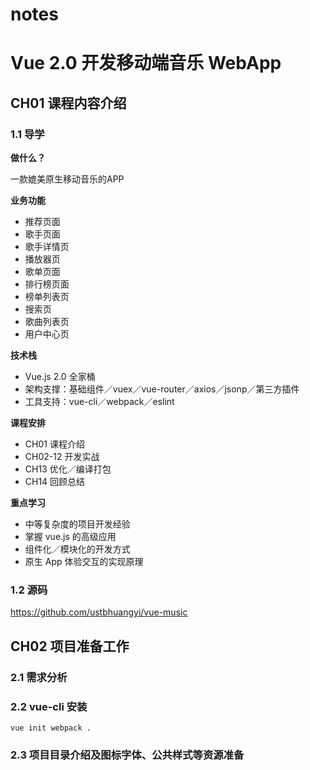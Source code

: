 # notes
# Vue 2.0 开发移动端音乐 WebApp

## CH01 课程内容介绍

### 1.1 导学

**做什么？**

一款媲美原生移动音乐的APP

**业务功能**

- 推荐页面
- 歌手页面
- 歌手详情页
- 播放器页
- 歌单页面
- 排行榜页面
- 榜单列表页
- 搜索页
- 歌曲列表页
- 用户中心页

**技术栈**

- Vue.js 2.0 全家桶
- 架构支撑：基础组件／vuex／vue-router／axios／jsonp／第三方插件
- 工具支持：vue-cli／webpack／eslint

**课程安排**

- CH01 课程介绍
- CH02-12 开发实战
- CH13 优化／编译打包
- CH14 回顾总结

**重点学习**

- 中等复杂度的项目开发经验
- 掌握 vue.js 的高级应用
- 组件化／模块化的开发方式
- 原生 App 体验交互的实现原理

### 1.2 源码

<https://github.com/ustbhuangyi/vue-music>

## CH02 项目准备工作

### 2.1 需求分析

### 2.2 vue-cli 安装

`vue init webpack .`

### 2.3 项目目录介绍及图标字体、公共样式等资源准备
